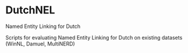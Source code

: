 # DutchNEL
Named Entity Linking for Dutch

Scripts for evaluating Named Entity Linking for Dutch on existing datasets (WinNL, Damuel, MultiNERD)

